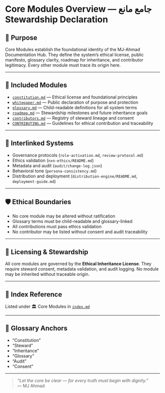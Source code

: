 # Core Modules Overview — جامع مانع Stewardship Declaration

## 🔖 Purpose

Core Modules establish the foundational identity of the MJ-Ahmad Documentation Hub. They define the system’s ethical license, public manifesto, glossary clarity, roadmap for inheritance, and contributor legitimacy. Every other module must trace its origin here.

---

## 📁 Included Modules

- [`constitution.md`](constitution.md) — Ethical license and foundational principles  
- [`whitepaper.md`](whitepaper.md) — Public declaration of purpose and protection  
- [`glossary.md`](glossary.md) — Child-readable definitions for all system terms  
- [`roadmap.md`](roadmap.md) — Stewardship milestones and future inheritance goals  
- [`contributors.md`](contributors.md) — Registry of steward lineage and consent  
- [`CONTRIBUTING.md`](CONTRIBUTING.md) — Guidelines for ethical contribution and traceability

---

## 🔗 Interlinked Systems

- Governance protocols (`role-activation.md`, `review-protocol.md`)  
- Ethics validation (`nxn-ethics/README.md`)  
- Metadata and audit (`audit/change-log.json`)  
- Behavioral tone (`persona-consistency.md`)  
- Distribution and deployment (`distribution-engine/README.md`, `deployment-guide.md`)

---

## 🛡️ Ethical Boundaries

- No core module may be altered without ratification  
- Glossary terms must be child-readable and glossary-linked  
- All contributions must pass ethics validation  
- No contributor may be listed without consent and audit traceability

---

## 📜 Licensing & Stewardship

All core modules are governed by the **Ethical Inheritance License**. They require steward consent, metadata validation, and audit logging. No module may be inherited without traceable origin.

---

## 📎 Index Reference

Listed under 🏛️ Core Modules in [`index.md`](index.md)

---

## 📘 Glossary Anchors

- “Constitution”  
- “Steward”  
- “Inheritance”  
- “Glossary”  
- “Audit”  
- “Consent”

---

> _“Let the core be clear — for every truth must begin with dignity.”_  
> — MJ Ahmad

